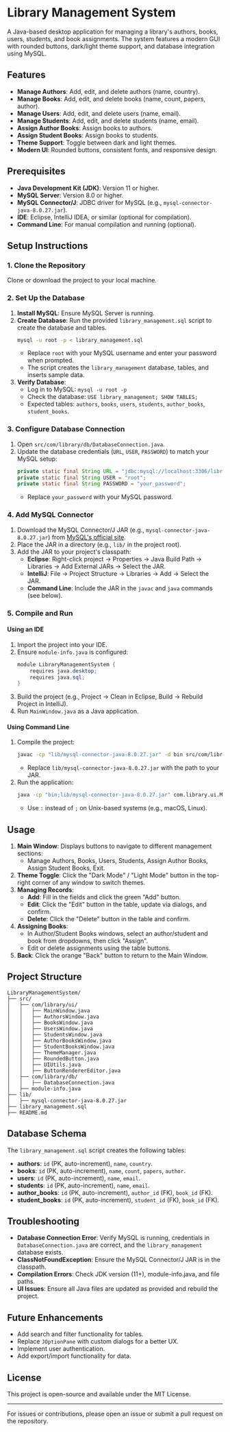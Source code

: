 # Library Management System

A Java-based desktop application for managing a library's authors, books, users, students, and book assignments. The system features a modern GUI with rounded buttons, dark/light theme support, and database integration using MySQL.

## Features
- **Manage Authors**: Add, edit, and delete authors (name, country).
- **Manage Books**: Add, edit, and delete books (name, count, papers, author).
- **Manage Users**: Add, edit, and delete users (name, email).
- **Manage Students**: Add, edit, and delete students (name, email).
- **Assign Author Books**: Assign books to authors.
- **Assign Student Books**: Assign books to students.
- **Theme Support**: Toggle between dark and light themes.
- **Modern UI**: Rounded buttons, consistent fonts, and responsive design.

## Prerequisites
- **Java Development Kit (JDK)**: Version 11 or higher.
- **MySQL Server**: Version 8.0 or higher.
- **MySQL Connector/J**: JDBC driver for MySQL (e.g., `mysql-connector-java-8.0.27.jar`).
- **IDE**: Eclipse, IntelliJ IDEA, or similar (optional for compilation).
- **Command Line**: For manual compilation and running (optional).

## Setup Instructions

### 1. Clone the Repository
Clone or download the project to your local machine.

### 2. Set Up the Database
1. **Install MySQL**: Ensure MySQL Server is running.
2. **Create Database**: Run the provided `library_management.sql` script to create the database and tables.
   ```bash
   mysql -u root -p < library_management.sql
   ```
   - Replace `root` with your MySQL username and enter your password when prompted.
   - The script creates the `library_management` database, tables, and inserts sample data.
3. **Verify Database**:
   - Log in to MySQL: `mysql -u root -p`
   - Check the database: `USE library_management; SHOW TABLES;`
   - Expected tables: `authors`, `books`, `users`, `students`, `author_books`, `student_books`.

### 3. Configure Database Connection
1. Open `src/com/library/db/DatabaseConnection.java`.
2. Update the database credentials (`URL`, `USER`, `PASSWORD`) to match your MySQL setup:
   ```java
   private static final String URL = "jdbc:mysql://localhost:3306/library_management";
   private static final String USER = "root";
   private static final String PASSWORD = "your_password";
   ```
   - Replace `your_password` with your MySQL password.

### 4. Add MySQL Connector
1. Download the MySQL Connector/J JAR (e.g., `mysql-connector-java-8.0.27.jar`) from [MySQL's official site](https://dev.mysql.com/downloads/connector/j/).
2. Place the JAR in a directory (e.g., `lib/` in the project root).
3. Add the JAR to your project's classpath:
   - **Eclipse**: Right-click project → Properties → Java Build Path → Libraries → Add External JARs → Select the JAR.
   - **IntelliJ**: File → Project Structure → Libraries → Add → Select the JAR.
   - **Command Line**: Include the JAR in the `javac` and `java` commands (see below).

### 5. Compile and Run
#### Using an IDE
1. Import the project into your IDE.
2. Ensure `module-info.java` is configured:
   ```java
   module LibraryManagementSystem {
       requires java.desktop;
       requires java.sql;
   }
   ```
3. Build the project (e.g., Project → Clean in Eclipse, Build → Rebuild Project in IntelliJ).
4. Run `MainWindow.java` as a Java application.

#### Using Command Line
1. Compile the project:
   ```bash
   javac -cp "lib/mysql-connector-java-8.0.27.jar" -d bin src/com/library/*/*.java src/module-info.java
   ```
   - Replace `lib/mysql-connector-java-8.0.27.jar` with the path to your JAR.
2. Run the application:
   ```bash
   java -cp "bin;lib/mysql-connector-java-8.0.27.jar" com.library.ui.MainWindow
   ```
   - Use `:` instead of `;` on Unix-based systems (e.g., macOS, Linux).

## Usage
1. **Main Window**: Displays buttons to navigate to different management sections:
   - Manage Authors, Books, Users, Students, Assign Author Books, Assign Student Books, Exit.
2. **Theme Toggle**: Click the "Dark Mode" / "Light Mode" button in the top-right corner of any window to switch themes.
3. **Managing Records**:
   - **Add**: Fill in the fields and click the green "Add" button.
   - **Edit**: Click the "Edit" button in the table, update via dialogs, and confirm.
   - **Delete**: Click the "Delete" button in the table and confirm.
4. **Assigning Books**:
   - In Author/Student Books windows, select an author/student and book from dropdowns, then click "Assign".
   - Edit or delete assignments using the table buttons.
5. **Back**: Click the orange "Back" button to return to the Main Window.

## Project Structure
```
LibraryManagementSystem/
├── src/
│   ├── com/library/ui/
│   │   ├── MainWindow.java
│   │   ├── AuthorsWindow.java
│   │   ├── BooksWindow.java
│   │   ├── UsersWindow.java
│   │   ├── StudentsWindow.java
│   │   ├── AuthorBooksWindow.java
│   │   ├── StudentBooksWindow.java
│   │   ├── ThemeManager.java
│   │   ├── RoundedButton.java
│   │   ├── UIUtils.java
│   │   ├── ButtonRendererEditor.java
│   ├── com/library/db/
│   │   ├── DatabaseConnection.java
│   ├── module-info.java
├── lib/
│   ├── mysql-connector-java-8.0.27.jar
├── library_management.sql
├── README.md
```

## Database Schema
The `library_management.sql` script creates the following tables:
- **authors**: `id` (PK, auto-increment), `name`, `country`.
- **books**: `id` (PK, auto-increment), `name`, `count`, `papers`, `author`.
- **users**: `id` (PK, auto-increment), `name`, `email`.
- **students**: `id` (PK, auto-increment), `name`, `email`.
- **author_books**: `id` (PK, auto-increment), `author_id` (FK), `book_id` (FK).
- **student_books**: `id` (PK, auto-increment), `student_id` (FK), `book_id` (FK).

## Troubleshooting
- **Database Connection Error**: Verify MySQL is running, credentials in `DatabaseConnection.java` are correct, and the `library_management` database exists.
- **ClassNotFoundException**: Ensure the MySQL Connector/J JAR is in the classpath.
- **Compilation Errors**: Check JDK version (11+), module-info.java, and file paths.
- **UI Issues**: Ensure all Java files are updated as provided and rebuild the project.

## Future Enhancements
- Add search and filter functionality for tables.
- Replace `JOptionPane` with custom dialogs for a better UX.
- Implement user authentication.
- Add export/import functionality for data.

## License
This project is open-source and available under the MIT License.

---
For issues or contributions, please open an issue or submit a pull request on the repository.